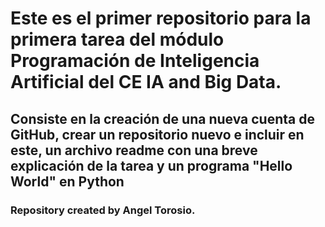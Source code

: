 # Este es el primer repositorio para la primera tarea del módulo Programación de Inteligencia Artificial del CE IA and Big Data.
## Consiste en la creación de una nueva cuenta de GitHub, crear un repositorio nuevo e incluir en este, un archivo readme con una breve explicación de la tarea y un programa "Hello World" en Python
### Repository created by <bold> Angel Torosio. </bold>
